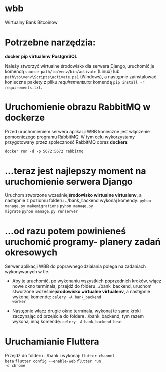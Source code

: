 # wbb
Wirtualny Bank Bitcoinów


# Potrzebne narzędzia:

 <b>docker</b>
 <b>pip</b>
 <b>virtualenv</b>
 <b>PostgreSQL</b>

 Należy stworzyć wirtualne środowisko dla serwera Django, uruchomić je komendą <code>source path/to/venv/bin/activate</code> (Linux) lub <code>path\to\venv\Scripts\activate.ps1</code> (Windows), a następnie zainstalować konieczne pakiety z pliku <i>requirements.txt</i> komendą <code>pip install -r requirements.txt</code>.


# Uruchomienie obrazu RabbitMQ w dockerze

Przed uruchomieniem serwera aplikacji WBB konieczne jest włączenie pomocniczego programu RabbitMQ. W tym celu wykorzystamy przygotowany przez społeczność RabbitMQ obraz <b>dockera</b>:

 <code>docker run -d -p 5672:5672 rabbitmq</code>


# ...teraz jest najlepszy moment na uruchomienie serwera Django

Uruchom stworzone wcześniej<b>środowisko wirtualne virtualenv</b>, a następnie z poziomu folderu </i>../bank_backend</i> wykonaj komendy:
 <code>pyhon manage.py makemigrations</code>
 <code>pyhon manage.py migrate</code>
 <code>pyhon manage.py runserver</code>


# ...od razu potem powinieneś uruchomić programy- planery zadań okresowych

Serwer aplikacji WBB do poprawnego działania polega na zadaniach wykonywanych w tle. 

- Aby je uruchomić, po wykonaniu wszystkich poprzednich kroków, włącz nowe okno terminala, przejdź do folderu </i>../bank_backend</i>, uruchom stworzone wcześniej<b>środowisko wirtualne virtualenv</b>, a następnie wykonaj komendę:
 <code>celery -A bank_backend worker</code>

- Następnie włącz drugie okno terminala, wykonaj te same kroki zaczynając od przejścia do folderu </i>../bank_backend</i>, tym razem wykonaj inną komendę:
 <code>celery -A bank_backend beat</code>

 # Uruchamianie Fluttera

 Przejdź do folderu ../bank i wykonaj:
 <code>flutter channel beta</code>
 <code>flutter config --enable-web</code>
 <code>flutter run -d chrome</code>



